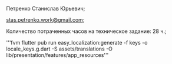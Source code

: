 Петренко Станислав Юрьевич;

stas.petrenko.work@gmail.com;

Количество потраченных часов на техническое задание: 28 ч.;





'''fvm flutter pub run easy_localization:generate -f keys -o locale_keys.g.dart -S assets/translations -O lib/presentation/features/app_resources'''
